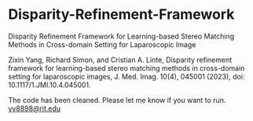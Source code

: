 # Disparity-Refinement-Framework
Disparity Refinement Framework for Learning-based Stereo Matching Methods in Cross-domain Setting for Laparoscopic Image

Zixin Yang, Richard Simon, and Cristian A. Linte, Disparity refinement framework for learning-based stereo matching methods in cross-domain setting for laparoscopic images, J. Med. Imag. 10(4), 045001 (2023), doi: 10.1117/1.JMI.10.4.045001.

The code has been cleaned. Please let me know if you want to run. yy8898@rit.edu

